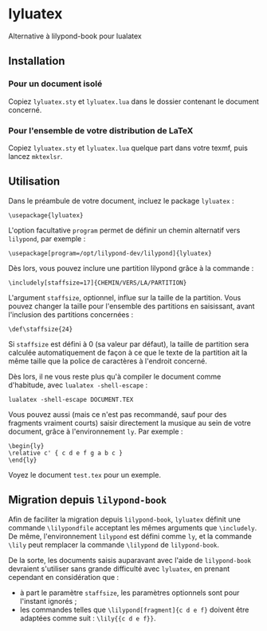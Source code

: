 # lyluatex
Alternative à lilypond-book pour lualatex


## Installation

### Pour un document isolé

Copiez `lyluatex.sty` et `lyluatex.lua` dans le dossier contenant le document concerné.

### Pour l'ensemble de votre distribution de LaTeX

Copiez `lyluatex.sty` et `lyluatex.lua` quelque part dans votre texmf, puis lancez `mktexlsr`.


## Utilisation

Dans le préambule de votre document, incluez le package `lyluatex` :

    \usepackage{lyluatex}

L'option facultative `program` permet de définir un chemin alternatif vers `lilypond`, par exemple :

    \usepackage[program=/opt/lilypond-dev/lilypond]{lyluatex}

Dès lors, vous pouvez inclure une partition lilypond grâce à la commande :

    \includely[staffsize=17]{CHEMIN/VERS/LA/PARTITION}

L'argument `staffsize`, optionnel, influe sur la taille de la partition. Vous pouvez changer la taille pour l'ensemble des partitions en saisissant, avant l'inclusion des partitions concernées :

    \def\staffsize{24}

Si `staffsize` est défini à 0 (sa valeur par défaut), la taille de partition sera calculée automatiquement de façon à ce que le texte de la partition ait la même taille que la police de caractères à l'endroit concerné.

Dès lors, il ne vous reste plus qu'à compiler le document comme d'habitude, avec `lualatex -shell-escape` :

    lualatex -shell-escape DOCUMENT.TEX

Vous pouvez aussi (mais ce n'est pas recommandé, sauf pour des fragments vraiment courts) saisir directement la musique au sein de votre document, grâce à l'environnement `ly`. Par exemple :

    \begin{ly}
    \relative c' { c d e f g a b c }
    \end{ly}

Voyez le document `test.tex` pour un exemple.


## Migration depuis `lilypond-book`

Afin de faciliter la migration depuis `lilypond-book`, `lyluatex` définit une commande `\lilypondfile` acceptant les mêmes arguments que `\includely`. De même, l'environnement `lilypond` est défini comme `ly`, et la commande `\lily` peut remplacer la commande `\lilypond` de `lilypond-book`.

De la sorte, les documents saisis auparavant avec l'aide de `lilypond-book` devraient s'utiliser sans grande difficulté avec `lyluatex`, en prenant cependant en considération que :

- à part le paramètre `staffsize`, les paramètres optionnels sont pour l'instant ignorés ;
- les commandes telles que `\lilypond[fragment]{c d e f}` doivent être adaptées comme suit : `\lily{{c d e f}}`.
